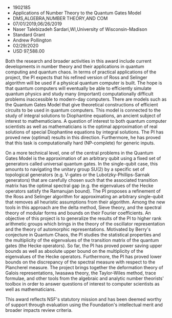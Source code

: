 
* 1902185
* Applications of Number Theory to the Quantum Gates Model
* DMS,ALGEBRA,NUMBER THEORY,AND COM
* 07/01/2019,06/26/2019
* Naser Talebizadeh Sardari,WI,University of Wisconsin-Madison
* Standard Grant
* Andrew Pollington
* 02/29/2020
* USD 97,588.00

Both the research and broader activities in this award include current
developments in number theory and their applications in quantum computing and
quantum chaos. In terms of practical applications of the project, the PI expects
that his refined version of Ross and Selinger algorithm will be used if a
physical quantum computer is built. The hope is that quantum computers will
eventually be able to efficiently simulate quantum physics and study many
(important) computationally difficult problems inaccessible to modern-day
computers. There are models such as the Quantum Gates Model that give
theoretical constructions of efficient circuits to be used in quantum computers.
This model is connected to the study of integral solutions to Diophantine
equations, an ancient subject of interest to mathematicians. A question of
interest to both quantum computer scientists as well as mathematicians is the
optimal approximation of real solutions of special Diophantine equations by
integral solutions. The PI has proved new (optimal) results in this direction.
Furthermore, he has proved that this task is computationally hard (NP-complete)
for generic inputs.

On a more technical level, one of the central problems in the Quantum Gates
Model is the approximation of an arbitrary qubit using a fixed set of generators
called universal quantum gates. In the single-qubit case, this amounts to
navigating the unitary group SU(2) by a specific set of topological generators
(e.g. V-gates or the Lubotzky-Phillips-Sarnak generators) that are carefully
chosen such that the associated transition matrix has the optimal spectral gap
(e.g. the eigenvalues of the Hecke operators satisfy the Ramanujan bound). The
PI proposes a refinement of the Ross and Selinger algorithm for approximating an
arbitrary single-qubit that removes all heuristic assumptions from their
algorithm. Among the new tools in this approach are the delta method, Sieve
theory, and the spectral theory of modular forms and bounds on their Fourier
coefficients. An objective of this project is to generalize the results of the
PI to higher rank arithmetic groups which brings in the theory of the oscillator
representation and the theory of automorphic representations. Motivated by
Berry's conjecture in Quantum Chaos, the PI studies the statistical properties
and the multiplicity of the eigenvalues of the transition matrix of the quantum
gates (the Hecke operators). So far, the PI has proved power saving upper bounds
as well as absolute upper bound on the multiplicity of the eigenvalues of the
Hecke operators. Furthermore, the PI has proved lower bounds on the discrepancy
of the spectral measure with respect to the Plancherel measure. The project
brings together the deformation theory of Galois representations, Iwasawa
theory, the Taylor-Wiles method, trace formulae, and other tools from the
algebraic and analytic number theorists' toolbox in order to answer questions of
interest to computer scientists as well as mathematicians.

This award reflects NSF's statutory mission and has been deemed worthy of
support through evaluation using the Foundation's intellectual merit and broader
impacts review criteria.

